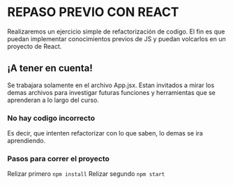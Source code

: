 # REPASO PREVIO CON REACT

Realizaremos un ejercicio simple de refactorización de codigo. El fin es que puedan implementar conocimientos previos de JS y puedan volcarlos en un proyecto de React.

## ¡A tener en cuenta!

Se trabajara solamente en el archivo App.jsx. Estan invitados a mirar los demas archivos para investigar futuras funciones y herramientas que se aprenderan a lo largo del curso.

### No hay codigo incorrecto

Es decir, que intenten refactorizar con lo que saben, lo demas se ira aprendiendo.

### Pasos para correr el proyecto

Relizar primero `npm install`
Relizar segundo `npm start`


